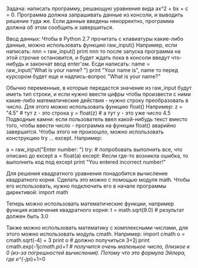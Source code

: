 Задача: написать программу, решающую уравнения вида ax^2 + bx + c = 0.
Программа должна запрашивать данные из консоли, и выводить решение туда же.
Если данные введены некорректно, программа должна об этом сообщить и завершиться.

Ввод данных:
Чтобы в Python 2.7 прочитать с клавиатуры какие-либо данные, можно использовать функцию raw_input()
Например, если написать:
nnn = raw_input()
print nnn
то после запуска программа на этой строчке остановится, и будет ждать пока в консоли введут что-нибудь и закончат ввод enter'ом.
Есди написать:
name = raw_input("What is your name? ")
print "Your name is", name
то перед курсором будет еще и надпись-вопрос "What is your name?"

Обычно переменные, в которые передастся значение из raw_input будут иметь тип строки, и если нужно ввести цифры чтобы произвести с ними какие-либо математические действия - нужно строку преобразовать в число.
Для этого можно использовать функцию float()
Например:
z = "4.5" # тут z - это строка
y = float(z) # а тут y - это уже число 4.5
Подводные камни:
если пользователь ввел какой-нибудь текст вместо того, чтобы ввести число - программа на функции float() аварийно завершится. Чтобы этого не произошло, можно использовать конструкцию try ... except. Например:

a = raw_input("Enter number: ")
try: # попробовать выполнить все, что описано до except
	a = float(a)
except: #если где-то возникла ошибка, то выполнить код под except
	print "You entered incorrect number!"

Для решения квадратного уравнения понадобится вычисление квадратного корня. Сделать это можно с помощью модуля math. Чтобы его использовать, нужно подключить его в начале программы директивой:
import math

Теперь можно использовать математические функции, например функция извлечения квадратного корня:
t = math.sqrt(9.0) # результат должен быть 3.0

Также можно использовать математику с комплексными числами, для этого можно использовать модуль cmath. Например:
import cmath
o = cmath.sqrt(-4) + 3
print o # должно получиться 3+2j
print cmath.exp(-1j*cmath.pi)+1 # получится очень маленькое число, близкое к 0 (из-за погрешностей вычисления). Потому что это формула Эйлера, где e^(-j*pi)+1=0
